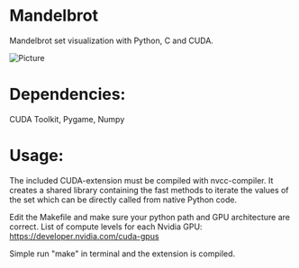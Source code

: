 # Mandelbrot
Mandelbrot set visualization with Python, C and CUDA.

![Picture](https://i.imgur.com/8T1Pzki.png)

# Dependencies:
CUDA Toolkit, Pygame, Numpy

# Usage:
The included CUDA-extension must be compiled with nvcc-compiler.
It creates a shared library containing the fast methods to iterate the values of the set
which can be directly called from native Python code.

Edit the Makefile and make sure your python path and GPU architecture are correct.
List of compute levels for each Nvidia GPU: https://developer.nvidia.com/cuda-gpus

Simple run "make" in terminal and the extension is compiled.
